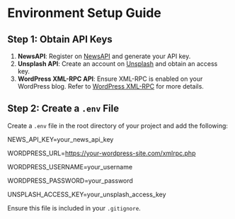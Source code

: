 # Environment Setup Guide

## Step 1: Obtain API Keys
1. **NewsAPI**: Register on [NewsAPI](https://newsapi.org/) and generate your API key.
2. **Unsplash API**: Create an account on [Unsplash](https://unsplash.com/developers) and obtain an access key.
3. **WordPress XML-RPC API**: Ensure XML-RPC is enabled on your WordPress blog. Refer to [WordPress XML-RPC](https://wordpress.org/support/article/xml-rpc/) for more details.

## Step 2: Create a `.env` File
Create a `.env` file in the root directory of your project and add the following:

NEWS_API_KEY=your_news_api_key 

WORDPRESS_URL=https://your-wordpress-site.com/xmlrpc.php 

WORDPRESS_USERNAME=your_username 

WORDPRESS_PASSWORD=your_password 

UNSPLASH_ACCESS_KEY=your_unsplash_access_key





Ensure this file is included in your `.gitignore`.
